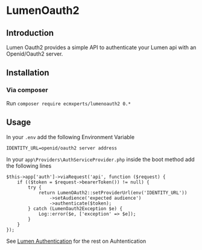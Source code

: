 # LumenOauth2

## Introduction

Lumen Oauth2 provides a simple API to authenticate your Lumen api with an Openid/Oauth2 server.

## Installation

### Via composer
Run ``composer require ecmxperts/lumenoauth2 0.*``

## Usage

In your ``.env`` add the following Environment Variable
```
IDENTITY_URL=openid/oauth2 server address
```

In your ```app\Providers\AuthServiceProvider.php``` inside the boot method add the following lines
```
$this->app['auth']->viaRequest('api', function ($request) {
    if (($token = $request->bearerToken()) != null) {
        try {
            return LumenOAuth2::setProviderUrl(env('IDENTITY_URL'))
                ->setAudience('expected audience')
                ->authenticate($token);
        } catch (LumenOauth2Exception $e) {
            Log::error($e, ['exception' => $e]);
        }
    }
});
```

See [Lumen Authentication](https://lumen.laravel.com/docs/6.x/authentication) for the rest on Auhtentication